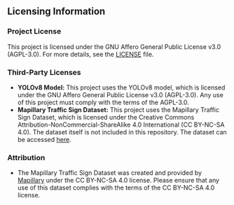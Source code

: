## Licensing Information

### Project License
This project is licensed under the GNU Affero General Public License v3.0 (AGPL-3.0). For more details, see the [LICENSE](LICENSE.md) file.

### Third-Party Licenses
- **YOLOv8 Model:** This project uses the YOLOv8 model, which is licensed under the GNU Affero General Public License v3.0 (AGPL-3.0). Any use of this project must comply with the terms of the AGPL-3.0.
- **Mapillary Traffic Sign Dataset:** This project uses the Mapillary Traffic Sign Dataset, which is licensed under the Creative Commons Attribution-NonCommercial-ShareAlike 4.0 International (CC BY-NC-SA 4.0). The dataset itself is not included in this repository. The dataset can be accessed [here](https://www.mapillary.com/dataset/trafficsign).

### Attribution
- The Mapillary Traffic Sign Dataset was created and provided by [Mapillary](https://www.mapillary.com/) under the CC BY-NC-SA 4.0 license. Please ensure that any use of this dataset complies with the terms of the CC BY-NC-SA 4.0 license.
